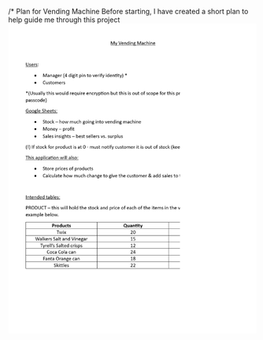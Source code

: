 
/* Plan for Vending Machine
Before starting, I have created a short plan to help guide me through this project
![Plan](assets/images/VendingMachinePlan.png)
